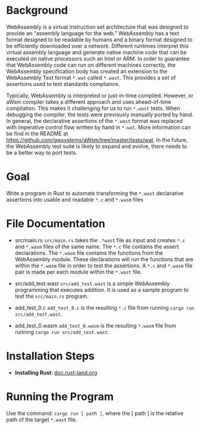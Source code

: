 # Background


WebAssembly is a virtual instruction set architecture that was designed to provide an "assembly language for the web." WebAssembly has a text format designed to be readable by humans and a binary format designed to be efficiently downloaded over a network. Different runtimes interpret this virtual assembly language and generate native machine code that can be executed on native processors such an Intel or ARM. In order to guarantee that WebAssembly code can run on different machines correctly, the WebAssembly specification body has created an extension to the WebAssembly Text format `*.wat` called `*.wast`. This provides a set of assertions used to test standards compliance.

  

Typically, WebAssembly is interpreted or just-in-time compiled. However, or aWsm compiler takes a different approach and uses ahead-of-time compilation. This makes it challenging for us to run `*.wast` tests. When debugging the compiler, the tests were previously manually ported by hand. In general, the declarative assertions of the `*.wast` format was replaced with imperative control flow written by hand in `*.wat`. More information can be find in the README at https://github.com/gwsystems/aWsm/tree/master/tests/wat. In the future, the WebAssembly test suite is likely to expand and evolve, there needs to be a better way to port tests.

  
  

# Goal

  

Write a program in Rust to automate transforming the `*.wast` declarative assertions into usable and readable `*.c` and `*.wasm` files

  
  

# File Documentation

* src/main.rs
`src/main.rs` takes the `.*wast` file as input and creates `*.c` and `*.wasm` files of the same name. The `*.c` file contains the assert declarations. The `*.wasm` file contains the functions from the WebAssembly module. These declarations will run the functions that are within the `*.wasm` file in order to test the assertions. A `*.c` and `*.wasm` file pair is made per each module within the `*.wast` file.

* src/add_test.wast
`src/add_test.wast` is a simple WebAssembly programming that executes addition. It is used as a sample program to test the `src/main.rs` program.

  

* add_test_0.c
`add_test_0.c` is the resulting `*.c` file from running `cargo run src/add_test.wast`.

  

* add_test_0.wasm
`add_test_0.wasm` is the resulting `*.wasm` file from running `cargo run src/add_test.wast`.

  

# Installation Steps
* **Installing Rust**: [doc.rust-land.org](https://doc.rust-lang.org/book/ch01-01-installation.html)

# Running the Program

  

Use the command: `cargo run [ path ]`, where the [ path ] is the relative path of the target `*.wast` file.